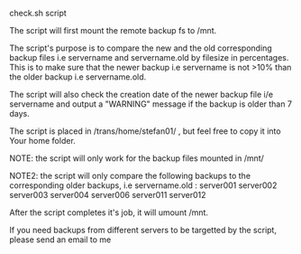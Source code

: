 check.sh script

The script will first mount the remote backup fs to /mnt.

The script's purpose is to compare the new and the old corresponding backup files i.e servername and servername.old by filesize in percentages.
This is to make sure that the newer backup i.e servername is not >10% than the older backup i.e servername.old.

The script will also check the creation date of the newer backup file i/e servername and output a "WARNING" message if the backup is older than 7 days.

The script is placed in /trans/home/stefan01/ , but feel free to copy it into Your home folder.

NOTE: the script will only work for the backup files mounted in /mnt/

NOTE2: the script will only compare the following backups to the corresponding older backups, i.e servername.old : 
server001
server002
server003
server004
server006
server011
server012

After the script completes it's job, it will umount /mnt.

If you need backups from different servers to be targetted by the script, please send an email to me

